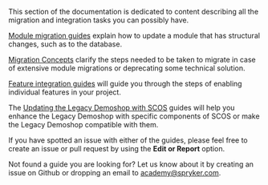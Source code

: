 This section of the documentation is dedicated to content describing all the migration and integration tasks you can possibly have.

[Module migration guides](https://documentation.spryker.com/v4/docs/about-migration) explain how to update a module that has structural changes, such as to the database.

[Migration Concepts](https://documentation.spryker.com/v4/docs/) clarify the steps needed to be taken to migrate in case of extensive module migrations or deprecating some technical solution.

[Feature integration guides](https://documentation.spryker.com/v4/docs/about-integration) will guide you through the steps of enabling individual features in your project.

The [Updating the Legacy Demoshop with SCOS](https://documentation.spryker.com/v4/docs/about-updating) guides will help you enhance the Legacy Demoshop with specific components of SCOS or make the Legacy Demoshop compatible with them.

If you have spotted an issue with either of the guides, please feel free to create an issue or pull request by using the **Edit or Report** option.

Not found a guide you are looking for? Let us know about it by creating an issue on Github or dropping an email to academy@spryker.com.